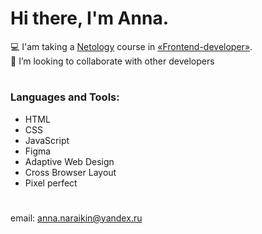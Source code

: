 # Hi there, I'm Anna.

💻 I'am taking a [Netology](https://netology.ru/) course in [«Frontend-developer»](https://netology.ru/programs/front-end).   
🤝 I’m looking to collaborate with other developers

#
### Languages and Tools:
- HTML
- CSS
- JavaScript
- Figma
- Adaptive Web Design
- Cross Browser Layout
- Pixel perfect  

#
email: anna.naraikin@yandex.ru
